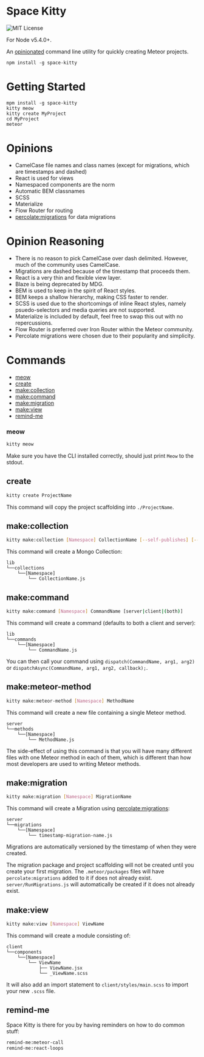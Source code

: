 Space Kitty
===========

![MIT License](https://img.shields.io/badge/license-MIT-blue.svg)

For Node v5.4.0+.

An [opinionated](http://stackoverflow.com/questions/802050/what-is-opinionated-software) command line utility for quickly creating Meteor projects.

```
npm install -g space-kitty
```

# Getting Started

```
mpm install -g space-kitty
kitty meow
kitty create MyProject
cd MyProject
meteor
```

# Opinions

* CamelCase file names and class names (except for migrations, which are timestamps and dashed)
* React is used for views
* Namespaced components are the norm
* Automatic BEM classnames
* SCSS
* Materialize
* Flow Router for routing
* [percolate:migrations](https://atmospherejs.com/percolate/migrations) for data migrations

# Opinion Reasoning

* There is no reason to pick CamelCase over dash delimited. However, much of the community uses CamelCase.
* Migrations are dashed because of the timestamp that proceeds them.
* React is a very thin and flexible view layer.
* Blaze is being deprecated by MDG.
* BEM is used to keep in the spirit of React styles.
* BEM keeps a shallow hierarchy, making CSS faster to render.
* SCSS is used due to the shortcomings of inline React styles, namely psuedo-selectors and media queries are not supported.
* Materialize is included by default, feel free to swap this out with no repercussions.
* Flow Router is preferred over Iron Router within the Meteor community.
* Percolate migrations were chosen due to their popularity and simplicity.

# Commands

* [meow](#meow)
* [create](#create)
* [make:collection](#makecollection)
* [make:command](#makecommand)
* [make:migration](#makemigration)
* [make:view](#makeview)
* [remind-me](#remind-me)

### meow

```sh
kitty meow
```

Make sure you have the CLI installed correctly, should just print `Meow` to the stdout.

## create

```sh
kitty create ProjectName
```

This command will copy the project scaffolding into `./ProjectName`.

## make:collection

```sh
kitty make:collection [Namespace] CollectionName [--self-publishes] [--with-schema] [--local] [--class]
```

This command will create a Mongo Collection:

```
lib
└──collections
    └──[Namespace]
        └── CollectionName.js
```

## make:command

```sh
kitty make:command [Namespace] CommandName [server|client|(both)]
```

This command will create a command (defaults to both a client and server):

```
lib
└──commands
    └──[Namespace]
        └── CommandName.js
```

You can then call your command using `dispatch(CommandName, arg1, arg2)` or `dispatchAsync(CommandName, arg1, arg2, callback);`.

## make:meteor-method

```sh
kitty make:meteor-method [Namespace] MethodName
```

This command will create a new file containing a single Meteor method.

```
server
└──methods
    └──[Namespace]
        └── MethodName.js
```

The side-effect of using this command is that you will have many different files with one Meteor method in each of them, which is different than how most developers are used to writing Meteor methods.

## make:migration

```sh
kitty make:migration [Namespace] MigrationName
```

This command will create a Migration using [percolate:migrations](https://atmospherejs.com/percolate/migrations):

```
server
└──migrations
    └──[Namespace]
        └── timestamp-migration-name.js
```

Migrations are automatically versioned by the timestamp of when they were created.

The migration package and project scaffolding will not be created until you create your first migration. The `.meteor/packages` files will have `percolate:migrations` added to it if does not already exist. `server/RunMigrations.js` will automatically be created if it does not already exist.

## make:view

```sh
kitty make:view [Namespace] ViewName
```

This command will create a module consisting of:

```
client
└──components
    └──[Namespace]
        └── ViewName
            ├── ViewName.jsx
            └── _ViewName.scss
```

It will also add an import statement to `client/styles/main.scss` to import your new
`.scss` file.

## remind-me

Space Kitty is there for you by having reminders on how to do common stuff:

```sh
remind-me:meteor-call
remind-me:react-loops
```

